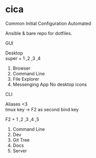 # cica
Common Initial Configuration Automated

Ansible & bare repo for dotfiles.

GUI

Desktop  
super + 1 ,2 ,3 ,4
1. Browser
2. Command Line
3. File Explorer
4. Messenging App
No desktop icons

CLI

Aliases <3  
tmux key -> F2 as second bind key

F2 + 1 ,2 ,3 ,4 ,5
1. Command Line
2. Dev
3. Git Tree
4. Docs
5. Server


